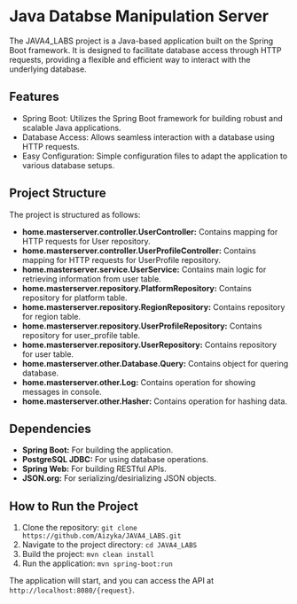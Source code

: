 # Java Databse Manipulation Server

The JAVA4_LABS project is a Java-based application built on the Spring Boot framework. It is designed to facilitate database access through HTTP requests, providing a flexible and efficient way to interact with the underlying database.

## Features

- Spring Boot: Utilizes the Spring Boot framework for building robust and scalable Java applications.
- Database Access: Allows seamless interaction with a database using HTTP requests.
- Easy Configuration: Simple configuration files to adapt the application to various database setups.

## Project Structure

The project is structured as follows:

- **home.masterserver.controller.UserController:** Contains mapping for HTTP requests for User repository.
- **home.masterserver.controller.UserProfileController:** Contains mapping for HTTP requests for UserProfile repository.
- **home.masterserver.service.UserService:** Contains main logic for retrieving information from user table.
- **home.masterserver.repository.PlatformRepository:** Contains repository for platform table.
- **home.masterserver.repository.RegionRepository:** Contains repository for region table.
- **home.masterserver.repository.UserProfileRepository:** Contains repository for user_profile table.
- **home.masterserver.repository.UserRepository:** Contains repository for user table.
- **home.masterserver.other.Database.Query:** Contains object for quering database.
- **home.masterserver.other.Log:** Contains operation for showing messages in console.
- **home.masterserver.other.Hasher:** Contains operation for hashing data.

## Dependencies

- **Spring Boot:** For building the application.
- **PostgreSQL JDBC:** For using database operations.
- **Spring Web:** For building RESTful APIs.
- **JSON.org:** For serializing/desirializing JSON objects.

## How to Run the Project

1. Clone the repository: `git clone https://github.com/Aizyka/JAVA4_LABS.git`
2. Navigate to the project directory: `cd JAVA4_LABS`
3. Build the project: `mvn clean install`
4. Run the application: `mvn spring-boot:run`

The application will start, and you can access the API at `http://localhost:8080/{request}`.
